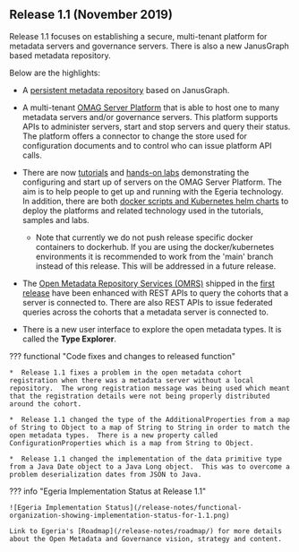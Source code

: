 <!-- SPDX-License-Identifier: CC-BY-4.0 -->
<!-- Copyright Contributors to the Egeria project. -->

## Release 1.1 (November 2019)

Release 1.1 focuses on establishing a secure, multi-tenant platform for
metadata servers and governance servers.
There is also a new JanusGraph based metadata repository.

Below are the highlights:

* A [persistent metadata repository](/connectors/repository/janus-graph/overview) based on JanusGraph.

* A multi-tenant [OMAG Server Platform](/concepts/omag-server/)
  that is able to host one to many metadata servers and/or governance servers.
  This platform supports APIs to administer servers, start and stop servers and query their
  status.  The platform offers a connector to change the store used for configuration
  documents and to control who can issue platform API calls.
  
* There are now [tutorials](/education/overview/#individual-tutorials) and
  [hands-on labs](/education/open-metadata-labs/overview) demonstrating
  the configuring and start up of servers on the OMAG Server Platform.
  The aim is to help people to get up and running
  with the Egeria technology.  In addition, there are both [docker scripts and
  Kubernetes helm charts](/guides/operations/kubernetes/) to deploy
  the platforms and related technology used in the tutorials, samples and labs.

  + Note that currently we do not push release specific docker containers to dockerhub. If you are using the 
  docker/kubernetes environments it is recommended to work from the 'main' branch instead of this release. This will
  be addressed in a future release. 

* The [Open Metadata Repository Services (OMRS)](/services/omrs/) shipped in the [first release](/release-notes/1-0)
  have been enhanced with REST APIs to query the cohorts that a server
  is connected to.  There are also REST APIs to issue federated queries across
  the cohorts that a metadata server is connected to.
  
* There is a new user interface to explore the open metadata types.  It is called the **Type Explorer**.

??? functional "Code fixes and changes to released function"

    *  Release 1.1 fixes a problem in the open metadata cohort registration when there was a metadata server without a local repository.  The wrong registration message was being used which meant that the registration details were not being properly distributed around the cohort.
   
    *  Release 1.1 changed the type of the AdditionalProperties from a map of String to Object to a map of String to String in order to match the open metadata types.  There is a new property called ConfigurationProperties which is a map from String to Object.
   
    *  Release 1.1 changed the implementation of the data primitive type from a Java Date object to a Java Long object.  This was to overcome a problem deserialization dates from JSON to Java.

??? info "Egeria Implementation Status at Release 1.1"
 
    ![Egeria Implementation Status](/release-notes/functional-organization-showing-implementation-status-for-1.1.png)
 
    Link to Egeria's [Roadmap](/release-notes/roadmap/) for more details about the Open Metadata and Governance vision, strategy and content.


